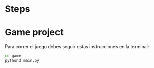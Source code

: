 # Steps

# Game project

Para correr el juego debes seguir estas instrucciones en la terminal:
```sh
cd game
python3 main.py
```